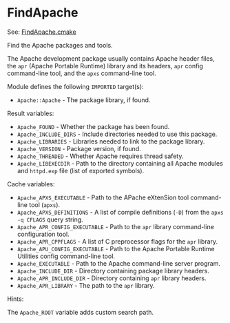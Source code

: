 # FindApache

See: [FindApache.cmake](https://github.com/petk/php-build-system/tree/master/cmake/cmake/modules/FindApache.cmake)

Find the Apache packages and tools.

The Apache development package usually contains Apache header files, the `apr`
(Apache Portable Runtime) library and its headers, `apr` config command-line
tool, and the `apxs` command-line tool.

Module defines the following `IMPORTED` target(s):

* `Apache::Apache` - The package library, if found.

Result variables:

* `Apache_FOUND` - Whether the package has been found.
* `Apache_INCLUDE_DIRS` - Include directories needed to use this package.
* `Apache_LIBRARIES` - Libraries needed to link to the package library.
* `Apache_VERSION` - Package version, if found.
* `Apache_THREADED` - Whether Apache requires thread safety.
* `Apache_LIBEXECDIR` - Path to the directory containing all Apache modules and
  `httpd.exp` file (list of exported symbols).

Cache variables:

* `Apache_APXS_EXECUTABLE` - Path to the APache eXtenSion tool command-line tool
  (`apxs`).
* `Apache_APXS_DEFINITIONS` - A list of compile definitions (`-D`) from the
  `apxs -q CFLAGS` query string.
* `Apache_APR_CONFIG_EXECUTABLE` - Path to the `apr` library command-line
  configuration tool.
* `Apache_APR_CPPFLAGS` - A list of C preprocessor flags for the `apr` library.
* `Apache_APU_CONFIG_EXECUTABLE` - Path to the Apache Portable Runtime Utilities
  config command-line tool.
* `Apache_EXECUTABLE` - Path to the Apache command-line server program.
* `Apache_INCLUDE_DIR` - Directory containing package library headers.
* `Apache_APR_INCLUDE_DIR` - Directory containing `apr` library headers.
* `Apache_APR_LIBRARY` - The path to the `apr` library.

Hints:

The `Apache_ROOT` variable adds custom search path.

